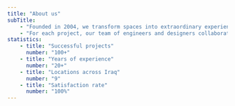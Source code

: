 ```yaml
---
title: "About us"
subTitle:
    - "Founded in 2004, we transform spaces into extraordinary experiences that elevate the human spirit. Our unique approach seamlessly blends engineering precision with interior design artistry, creating captivating environments that inspire and innovate."
    - "For each project, our team of engineers and designers collaborates closely with clients to translate their aspirations into reality. We craft spaces that harmonize functionality, innovation, and aesthetic beauty, delivering environments that transcend the ordinary and leave a lasting impression."
statistics:
    - title: "Successful projects"
      number: "100+"
    - title: "Years of experience"
      number: "20+"
    - title: "Locations across Iraq"
      number: "9"
    - title: "Satisfaction rate"
      number: "100%"
---
```

